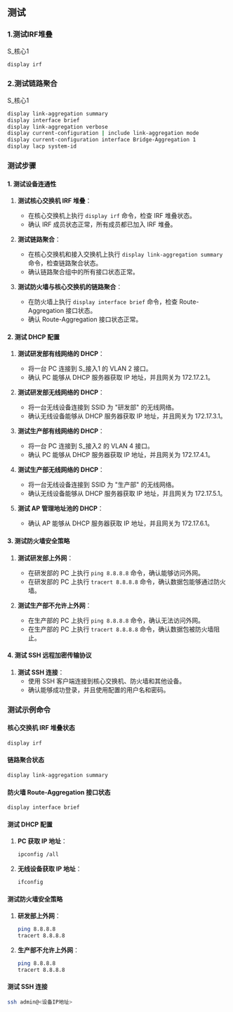 ## 测试
### 1.测试IRF堆叠
S_核心1
```sh
display irf
```
### 2.测试链路聚合
S_核心1
```sh
display link-aggregation summary
display interface brief
display link-aggregation verbose
display current-configuration | include link-aggregation mode
display current-configuration interface Bridge-Aggregation 1
display lacp system-id
```

### 测试步骤

#### 1. 测试设备连通性

1. **测试核心交换机 IRF 堆叠**：
   - 在核心交换机上执行 `display irf` 命令，检查 IRF 堆叠状态。
   - 确认 IRF 成员状态正常，所有成员都已加入 IRF 堆叠。

2. **测试链路聚合**：
   - 在核心交换机和接入交换机上执行 `display link-aggregation summary` 命令，检查链路聚合状态。
   - 确认链路聚合组中的所有接口状态正常。

3. **测试防火墙与核心交换机的链路聚合**：
   - 在防火墙上执行 `display interface brief` 命令，检查 Route-Aggregation 接口状态。
   - 确认 Route-Aggregation 接口状态正常。

#### 2. 测试 DHCP 配置

1. **测试研发部有线网络的 DHCP**：
   - 将一台 PC 连接到 S_接入1 的 VLAN 2 接口。
   - 确认 PC 能够从 DHCP 服务器获取 IP 地址，并且网关为 172.17.2.1。

2. **测试研发部无线网络的 DHCP**：
   - 将一台无线设备连接到 SSID 为 "研发部" 的无线网络。
   - 确认无线设备能够从 DHCP 服务器获取 IP 地址，并且网关为 172.17.3.1。

3. **测试生产部有线网络的 DHCP**：
   - 将一台 PC 连接到 S_接入2 的 VLAN 4 接口。
   - 确认 PC 能够从 DHCP 服务器获取 IP 地址，并且网关为 172.17.4.1。

4. **测试生产部无线网络的 DHCP**：
   - 将一台无线设备连接到 SSID 为 "生产部" 的无线网络。
   - 确认无线设备能够从 DHCP 服务器获取 IP 地址，并且网关为 172.17.5.1。

5. **测试 AP 管理地址池的 DHCP**：
   - 确认 AP 能够从 DHCP 服务器获取 IP 地址，并且网关为 172.17.6.1。

#### 3. 测试防火墙安全策略

1. **测试研发部上外网**：
   - 在研发部的 PC 上执行 `ping 8.8.8.8` 命令，确认能够访问外网。
   - 在研发部的 PC 上执行 `tracert 8.8.8.8` 命令，确认数据包能够通过防火墙。

2. **测试生产部不允许上外网**：
   - 在生产部的 PC 上执行 `ping 8.8.8.8` 命令，确认无法访问外网。
   - 在生产部的 PC 上执行 `tracert 8.8.8.8` 命令，确认数据包被防火墙阻止。

#### 4. 测试 SSH 远程加密传输协议

1. **测试 SSH 连接**：
   - 使用 SSH 客户端连接到核心交换机、防火墙和其他设备。
   - 确认能够成功登录，并且使用配置的用户名和密码。

### 测试示例命令

#### 核心交换机 IRF 堆叠状态

```sh
display irf
```

#### 链路聚合状态

```sh
display link-aggregation summary
```

#### 防火墙 Route-Aggregation 接口状态

```sh
display interface brief
```

#### 测试 DHCP 配置

1. **PC 获取 IP 地址**：
   ```sh
   ipconfig /all
   ```

2. **无线设备获取 IP 地址**：
   ```sh
   ifconfig
   ```

#### 测试防火墙安全策略

1. **研发部上外网**：
   ```sh
   ping 8.8.8.8
   tracert 8.8.8.8
   ```

2. **生产部不允许上外网**：
   ```sh
   ping 8.8.8.8
   tracert 8.8.8.8
   ```

#### 测试 SSH 连接

```sh
ssh admin@<设备IP地址>
```